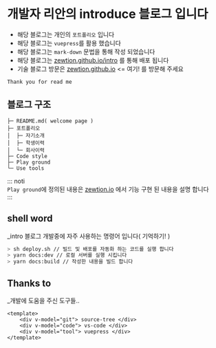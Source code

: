 # 개발자 리안의 introduce 블로그 입니다

- 해당 블로그는 개인의 `포트폴리오` 입니다
- 해당 블로그는 `vuepress`를 활용 했습니다
- 해당 블로그는 `mark-down` 문법을 통해 작성 되었습니다
- 해당 블로그는 [zewtion.github.io/intro](https://zewtion.github.io/intro) 를 통해 배포 됩니다
- 기술 블로그 방문은 [zewtion.github.io](https://zewtion.github.io) <= 여기! 를 방문해 주세요

``` plz love me
Thank you for read me
```

## 블로그 구조

``` blog
├─ README.md( welcome page )
├─ 포트폴리오
│  ├─ 자기소개
│  ├─ 학생이력
│  └─ 회사이력
├─ Code style
├─ Play ground
└─ Use tools
```

::: noti  
`Play ground`에 정의된 내용은 [zewtion.io](https://zewtion.github.io) 에서 기능 구현 된 내용을 설명 합니다  
:::

## shell word

_intro 블로그 개발중에 자주 사용하는 명령어 입니다( 기억하기! )

```bash
> sh deploy.sh // 빌드 및 배포를 자동화 하는 코드를 실행 합니다
> yarn docs:dev // 로컬 서버를 실행 시킵니다
> yarn docs:build // 작성한 내용을 빌드 합니다
```

## Thanks to

_개발에 도움을 주신 도구들..

```vue
<template>
    <div v-model="git"> source-tree </div>
    <div v-model="code"> vs-code </div>
    <div v-model="tool"> vuepress </div>
</template>
```
